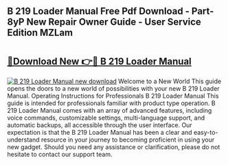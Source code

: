 ## B 219 Loader Manual Free Pdf Download - Part-8yP New Repair Owner Guide - User Service Edition MZLam

# <h2><a href="http://bc53547.oget.top/?id=B+219+Loader+Manual">🔗Download New 👉🔴 B 219 Loader Manual</a></h2>

[![B 219 Loader Manual new download](https://i.imgur.com/5g1atiW.png)](http://bc53547.oget.top/?id=B+219+Loader+Manual)
Welcome to a New World This guide opens the doors to a new world of possibilities with your new B 219 Loader Manual. Operating Instructions for Professionals B 219 Loader Manual This guide is intended for professionals familiar with product type operation. B 219 Loader Manual comes with an array of advanced features, including voice commands, customizable settings, multi-language support, and automatic backups, all accessible through the user interface. Our expectation is that the B 219 Loader Manual has been a clear and easy-to-understand resource in your journey to becoming proficient in using your new gadget. Should you need any assistance or clarification, please do not hesitate to contact our support team.
